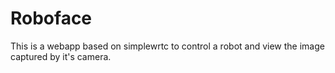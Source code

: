 # Roboface
This is a webapp based on simplewrtc to control a robot and view the image captured by it's camera.
